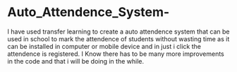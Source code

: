 # Auto_Attendence_System-
I have used transfer learning  to create a auto attendence system that can be used in school to mark the attendence of students without wasting time as it can be installed in computer or mobile device and in just i click the attendence is registered. I Know there has to be many more improvements in the code and that i will be doing in the while. 
